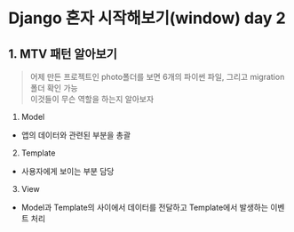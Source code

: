 # Django 혼자 시작해보기(window) day 2

## 1. MTV 패턴 알아보기

> 어제 만든 프로젝트인 photo폴더를 보면 6개의 파이썬 파일, 그리고 migration 폴더 확인 가능  
> 이것들이 무슨 역할을 하는지 알아보자

1. Model 
  - 앱의 데이터와 관련된 부분을 총괄

2. Template
  - 사용자에게 보이는 부분 담당

3. View
  - Model과 Template의 사이에서 데이터를 전달하고 Template에서 발생하는 이벤트 처리